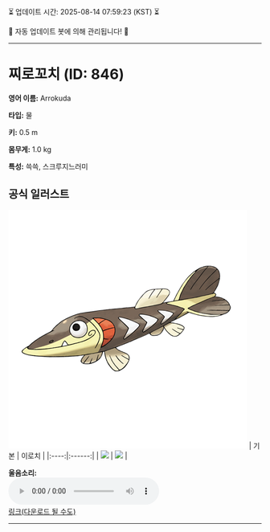 
⏳ 업데이트 시간: 2025-08-14 07:59:23 (KST) ⏳

🤖 자동 업데이트 봇에 의해 관리됩니다! 🤖

---

# 찌로꼬치 (ID: 846)
**영어 이름:** Arrokuda

**타입:** 물

**키:** 0.5 m

**몸무게:** 1.0 kg

**특성:** 쓱쓱, 스크루지느러미

## 공식 일러스트
![](https://raw.githubusercontent.com/PokeAPI/sprites/master/sprites/pokemon/other/official-artwork/846.png)
| 기본 | 이로치 |
|:----:|:------:|
| <img src="http://play.pokemonshowdown.com/sprites/ani/arrokuda.gif" width="200"> | <img src="http://play.pokemonshowdown.com/sprites/ani-shiny/arrokuda.gif" width="200"> |

**울음소리:**<br><audio controls src="https://raw.githubusercontent.com/PokeAPI/cries/main/cries/pokemon/latest/846.ogg"></audio><br> [링크(다운로드 될 수도)](https://raw.githubusercontent.com/PokeAPI/cries/main/cries/pokemon/latest/846.ogg)


---
